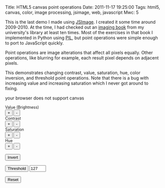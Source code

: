 Title: HTML5 canvas point operations
Date: 2011-11-17 19:25:00
Tags: html5, canvas, color, image processing, jsimage, web, javascript
Mwc: 5

This is the last demo I made using [JSImage](https://github.com/mwcz/jsimage).  I created it some time around 2009-2010.  At the time, I had checked out an [imaging book](http://www.amazon.com/Digital-Image-Processing-Algorithmic-Introduction/dp/1846283795) from my university's library at least ten times.  Most of the exercises in that book I implemented in Python using [PIL](http://www.pythonware.com/products/pil/), but point operations were simple enough to port to JavaScript quickly.

Point operations are image alterations that affect all pixels equally.  Other operations, like blurring for example, each result pixel depends on adjacent pixels.

This demonstrates changing contrast, value, saturation, hue, color inversion, and threshold point operations.  Note that there is a bug with increasing value and increasing saturation which I never got around to fixing.

<script type="text/javascript" src="{attach}jsimage.js"></script>
<script type="text/javascript" src="{attach}colorspace.js"></script>
<img style="display: none !important;" src="{attach}bee.jpg">

<script type="text/javascript">

    var IJS_PointOps;
    $(document).ready( function() {
        IJS_PointOps = new JSImage( "IJS_PointOps", "bee.jpg" );
    });

</script>
<style type="text/css" media="screen">
    .btn-group .glyphicon { margin-right: 0 }
    .point-ops-demo { font-size: 0.9em }
    .form-control.threshold { width: 4em }
</style>

<canvas class="img-responsive" id="IJS_PointOps">your browser does not support canvas</canvas>

<div class="point-ops-demo beside">
    <div class="col-xs-6">
        Value (Brightness)
        <br />
        <div class="btn-group">
            <button class="btn btn-default" onmousedown="IJS_PointOps.value( IJS_PointOps.canvas, 10 )">+</button>
            <button class="btn btn-default" onmousedown="IJS_PointOps.value( IJS_PointOps.canvas, -10 )">-</button>
        </div>
    </div>
    <div class="col-xs-6">
        Contrast
        <br />
        <div class="btn-group">
            <button class="btn btn-default" onmousedown="IJS_PointOps.contrast( IJS_PointOps.canvas, 1.1)" >+</button>
            <button class="btn btn-default" onmousedown="IJS_PointOps.contrast( IJS_PointOps.canvas, 0.9)" >-</button>
        </div>
    </div>
    <div class="col-xs-6">
        Saturation
        <br />
        <div class="btn-group">
            <button class="btn btn-default" onmousedown="IJS_PointOps.saturation( IJS_PointOps.canvas, 25 )" >+</button>
            <button class="btn btn-default" onmousedown="IJS_PointOps.saturation( IJS_PointOps.canvas, -25 )" >-</button>
        </div>
    </div>
    <div class="col-xs-6">
        Hue
        <br />
        <div class="btn-group">
            <button class="btn btn-default" onmousedown="IJS_PointOps.hue( IJS_PointOps.canvas, 20)" >+</button>
            <button class="btn btn-default" onmousedown="IJS_PointOps.hue( IJS_PointOps.canvas, -20)" >-</button>
        </div>
    </div>
    <div class="col-xs-6">
        <br />
        <div class="btn-group">
            <button class="btn btn-default" onmousedown="IJS_PointOps.invert()">Invert</button>
        </div>
    </div>
    <div class="col-xs-6">
        <br />
        <div class="input-group">
            <span class="input-group-btn">
                <button class="btn btn-default" onmousedown="IJS_PointOps.threshold( IJS_PointOps.canvas, document.getElementById('t').value )">Threshold</button>
            </span>
            <input type="text" value="127" class="form-control threshold" maxlength="3" size="3" id="t" />
        </div>
    </div>
    <div class="col-xs-6">
        <br />
        <button class="btn btn-default" onclick="IJS_PointOps = new JSImage( 'IJS_PointOps', 'bee.jpg' );">Reset</button>
    </div>
</div>

<br />
